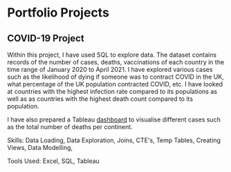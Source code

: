 # Portfolio Projects 

## COVID-19 Project
Within this project, I have used SQL to explore data. The dataset contains records of the number of cases, deaths, vaccinations of each country in the time range of January 2020 to April 2021. I have explored various cases such as the likelihood of dying if someone was to contract COVID in the UK, what percentage of the UK population contracted COVID, etc. I have looked at countries with the highest infection rate compared to its populations as well as as countries with the highest death count compared to its population.

I have also prepared a Tableau [dashboard](https://public.tableau.com/app/profile/tasnia.begum/viz/COVIDProjectDashboard_17601155696200/Dashboard1) to visualise different cases such as the total number of deaths per continent. 

Skills: Data Loading, Data Exploration, Joins, CTE's, Temp Tables, Creating Views, Data Modelling,

Tools Used: Excel, SQL, Tableau 
